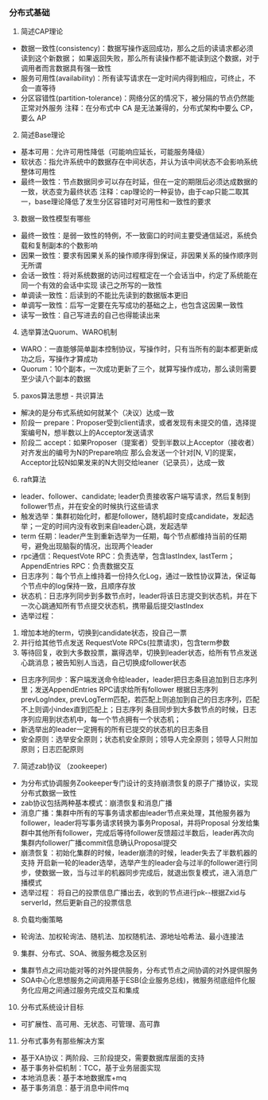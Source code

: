 ### 分布式基础
1. 简述CAP理论
- 数据一致性(consistency)：数据写操作返回成功，那么之后的读请求都必须读到这个新数据；
如果返回失败，那么所有读操作都不能读到这个数据，对于调用者而言数据具有强一致性
- 服务可用性(availability)：所有读写请求在一定时间内得到相应，可终止，不会一直等待
- 分区容错性(partition-tolerance)：网络分区的情况下，被分隔的节点仍然能正常对外服务
注释：在分布式中 CA 是无法兼得的，分布式架构中要么 CP，要么 AP

2. 简述Base理论
- 基本可用：允许可用性降低（可能响应延长，可能服务降级）
- 软状态：指允许系统中的数据存在中间状态，并认为该中间状态不会影响系统整体可用性
- 最终一致性：节点数据同步可以存在时延，但在一定的期限后必须达成数据的一致，状态变为最终状态
注释：cap理论的一种妥协，由于cap只能二取其一，base理论降低了发生分区容错时对可用性和一致性的要求

3. 数据一致性模型有哪些
- 最终一致性：是弱一致性的特例，不一致窗口的时间主要受通信延迟，系统负载和复制副本的个数影响
- 因果一致性：要求有因果关系的操作顺序得到保证，非因果关系的操作顺序则无所谓
- 会话一致性：将对系统数据的访问过程框定在一个会话当中，约定了系统能在同一个有效的会话中实现
读己之所写的一致性
- 单调读一致性：后读到的不能比先读到的数据版本更旧
- 单调写一致性：后写一定要在先写成功的基础之上，也包含这因果一致性
- 读写一致性：自己写进去的自己也得能读出来

4. 选举算法Quorum、WARO机制
- WARO：一直能够简单副本控制协议，写操作时，只有当所有的副本都更新成功之后，写操作才算成功
- Quorum：10个副本，一次成功更新了三个，就算写操作成功，那么读则需要至少读八个副本的数据

5. paxos算法思想 - 共识算法
- 解决的是分布式系统如何就某个（决议）达成一致
- 阶段一 prepare：Proposer受到client请求，或者发现有未提交的值，选择提案编号N，想半数以上的Acceptor发送请求
- 阶段二 accept：如果Proposer（提案者）受到半数以上Acceptor（接收者）对齐发出的编号为N的Prepare响应
那么会发送一个针对[N, V]的提案，Acceptor比较N如果发来的N大则交给leaner（记录员），达成一致

6. raft算法
- leader、follower、candidate; leader负责接收客户端写请求，然后复制到follower节点，并在安全的时候执行这些请求
- 触发选举：集群初始化时，都是follower，随机超时变成candidate，发起选举；一定的时间内没有收到来自leader心跳，发起选举
- term 任期：leader产生到重新选举为一任期，每个节点都维持当前的任期号，避免出现脑裂的情况，出现两个leader
- rpc通信：RequestVote RPC：负责选举，包含lastIndex, lastTerm；AppendEntries RPC：负责数据交互
- 日志序列：每个节点上维持着一份持久化Log，通过一致性协议算法，保证每个节点中的log保持一致，且顺序存放
- 状态机：日志序列同步到多数节点时，leader将该日志提交到状态机，并在下一次心跳通知所有节点提交状态机，携带最后提交lastIndex
- 选举过程：
1. 增加本地的term，切换到candidate状态，投自己一票
2. 并行给其他节点发送 RequestVote RPCs(拉票请求)，包含term参数
3. 等待回复，收到大多数投票，赢得选举，切换到leader状态，给所有节点发送心跳消息；被告知别人当选，自己切换成follower状态
- 日志序列同步：客户端发送命令给leader，leader把日志条目追加到日志序列里；发送AppendEntries RPC请求给所有follower
根据日志序列prevLogIndex, prevLogTerm匹配，若匹配上则追加到自己的日志序列，匹配不上则调小index直到匹配上；日志序列
条目同步到大多数节点的时候，日志序列应用到状态机中，每一个节点拥有一个状态机；
- 新选举出的leader一定拥有的所有已提交的状态机的日志条目
- 安全原则：选举安全原则；状态机安全原则；领导人完全原则；领导人只附加原则；日志匹配原则

7. 简述zab协议 （zookeeper)
- 为分布式协调服务Zookeeper专门设计的支持崩溃恢复的原子广播协议，实现分布式数据一致性
- zab协议包括两种基本模式：崩溃恢复和消息广播
- 消息广播：集群中所有的写事务请求都由leader节点来处理，其他服务器为follower，leader将写事务请求转换为事务Proposal，并将Proposal
分发给集群中其他所有follower，完成后等待follower反馈超过半数后，leader再次向集群内follower广播commit信息确认Proposal提交
- 崩溃恢复：初始化集群的时候，leader崩溃的时候，leader失去了半数机器的支持
开启新一轮的leader选举，选举产生的leader会与过半的follower进行同步，使数据一致，当与过半的机器同步完成后，就退出恢复模式，进入消息广播模式
- 选举过程：
将自己的投票信息广播出去，收到的节点进行pk--根据Zxid与serverId，然后更新自己的投票信息

8. 负载均衡策略
- 轮询法、加权轮询法、随机法、加权随机法、源地址哈希法、最小连接法

9. 集群、分布式、SOA、微服务概念及区别
- 集群节点之间功能对等的对外提供服务，分布式节点之间协调的对外提供服务
- SOA中心化思想服务之间调用基于ESB(企业服务总线)，微服务彻底组件化服务化应用之间通过服务完成交互和集成

10. 分布式系统设计目标
- 可扩展性、高可用、无状态、可管理、高可靠

11. 分布式事务有那些解决方案
- 基于XA协议：两阶段、三阶段提交，需要数据库层面的支持
- 基于事务补偿机制：TCC，基于业务层面实现
- 本地消息表：基于本地数据库+mq
- 基于事务消息：基于消息中间件mq